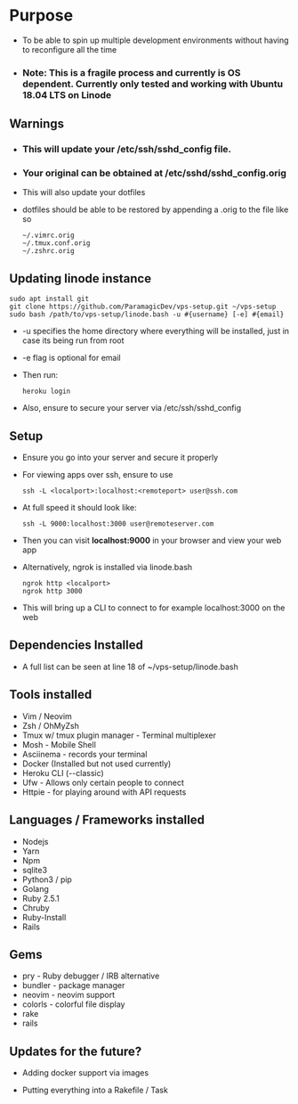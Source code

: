 # Purpose
* To be able to spin up multiple development environments without having to reconfigure all the time
* ### <strong>Note:</strong> This is a fragile process and currently is OS dependent. Currently only tested and working with Ubuntu 18.04 LTS on Linode

## Warnings
* ### This will update your /etc/ssh/sshd_config file.
* ### Your original can be obtained at /etc/sshd/sshd_config.orig
  
* This will also update your dotfiles
* dotfiles should be able to be restored by appending a .orig to the file like so

      ~/.vimrc.orig
      ~/.tmux.conf.orig
      ~/.zshrc.orig
## Updating linode instance
    sudo apt install git
    git clone https://github.com/ParamagicDev/vps-setup.git ~/vps-setup
    sudo bash /path/to/vps-setup/linode.bash -u #{username} [-e] #{email}
* -u specifies the home directory where everything will be installed, just in case its being run from root
* -e flag is optional for email
* Then run:

      heroku login
* Also, ensure to secure your server via /etc/ssh/sshd_config 

## Setup

* Ensure you go into your server and secure it properly

* For viewing apps over ssh, ensure to use
        
      ssh -L <localport>:localhost:<remoteport> user@ssh.com
* At full speed it should look like: 
       
      ssh -L 9000:localhost:3000 user@remoteserver.com
* Then you can visit <strong>localhost:9000</strong> in your browser and view your web app
* Alternatively, ngrok is installed via linode.bash 
      
      ngrok http <localport>
      ngrok http 3000 
* This will bring up a CLI to connect to for example localhost:3000 on the web  
## Dependencies Installed

* A full list can be seen at line 18 of ~/vps-setup/linode.bash

## Tools installed

* Vim / Neovim
* Zsh / OhMyZsh
* Tmux w/ tmux plugin manager - Terminal multiplexer
* Mosh - Mobile Shell
* Asciinema - records your terminal
* Docker (Installed but not used currently)
* Heroku CLI (--classic)
* Ufw - Allows only certain people to connect
* Httpie - for playing around with API requests

## Languages / Frameworks installed
* Nodejs
* Yarn
* Npm
* sqlite3
* Python3 / pip
* Golang
* Ruby 2.5.1
* Chruby
* Ruby-Install
* Rails

## Gems
* pry - Ruby debugger / IRB alternative
* bundler - package manager
* neovim - neovim support
* colorls - colorful file display
* rake
* rails


## Updates for the future?
    
* Adding docker support via images

* Putting everything into a Rakefile / Task
